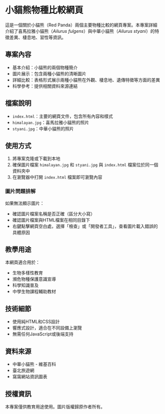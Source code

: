 # 小貓熊物種比較網頁

這是一個關於小貓熊（Red Panda）兩個主要物種比較的網頁專案。本專案詳細介紹了喜馬拉雅小貓熊（*Ailurus fulgens*）與中華小貓熊（*Ailurus styani*）的特徵差異、棲息地、習性等資訊。

## 專案內容

- 基本介紹：小貓熊的兩個物種簡介
- 圖片展示：包含兩種小貓熊的清晰圖片
- 詳細比較：表格形式展示兩種小貓熊在外觀、棲息地、遺傳特徵等方面的差異
- 科學參考：提供相關資料來源連結

## 檔案說明

- `index.html`：主要的網頁文件，包含所有內容和樣式
- `himalayan.jpg`：喜馬拉雅小貓熊的照片
- `styani.jpg`：中華小貓熊的照片

## 使用方式

1. 將專案克隆或下載到本地
2. 確保圖片檔案 `himalayan.jpg` 和 `styani.jpg` 與 `index.html` 檔案位於同一個資料夾中
3. 在瀏覽器中打開 `index.html` 檔案即可瀏覽內容

### 圖片問題排解

如果無法顯示圖片：
- 確認圖片檔案名稱是否正確（區分大小寫）
- 確認圖片檔案與HTML檔案在相同目錄下
- 右鍵點擊網頁空白處，選擇「檢查」或「開發者工具」，查看圖片載入錯誤的具體原因

## 教學用途

本網頁適合用於：
- 生物多樣性教育
- 瀕危物種保護意識宣導
- 科學知識普及
- 中學生物課程輔助教材

## 技術細節

- 使用純HTML和CSS設計
- 響應式設計，適合在不同設備上瀏覽
- 無需任何JavaScript或後端支持

## 資料來源

- 中華小貓熊 - 維基百科
- 臺北旅遊網
- 窩窩網站資訊圖表

## 授權資訊

本專案僅供教育用途使用。圖片版權歸原作者所有。